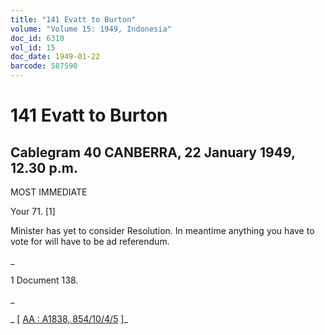 ```yaml
---
title: "141 Evatt to Burton"
volume: "Volume 15: 1949, Indonesia"
doc_id: 6310
vol_id: 15
doc_date: 1949-01-22
barcode: 587590
---
```


# 141 Evatt to Burton

## Cablegram 40 CANBERRA, 22 January 1949, 12.30 p.m.

MOST IMMEDIATE

Your 71. [1]

Minister has yet to consider Resolution. In meantime anything you have to vote for will have to be ad referendum.

_

1 Document 138.

_

_ [ [AA : A1838, 854/10/4/5](http://www.naa.gov.au/cgi-bin/Search?O=I&Number=587590) ]_
